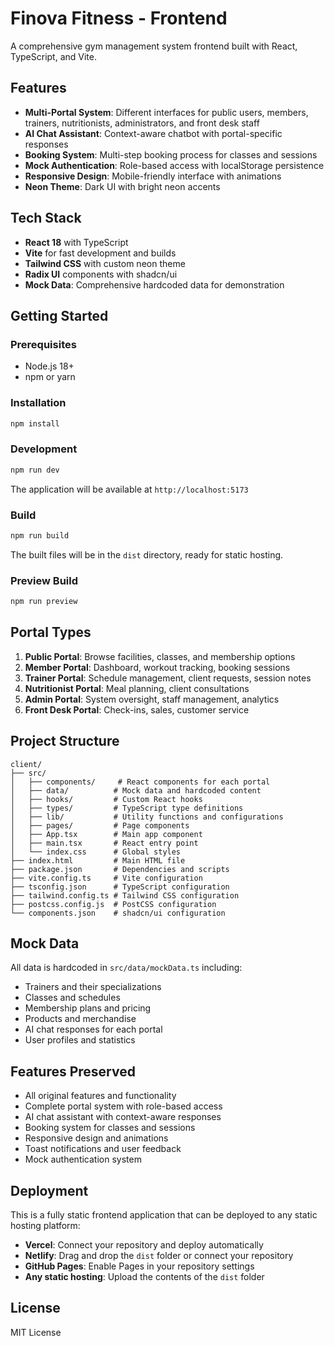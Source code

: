 # Finova Fitness - Frontend

A comprehensive gym management system frontend built with React, TypeScript, and Vite.

## Features

- **Multi-Portal System**: Different interfaces for public users, members, trainers, nutritionists, administrators, and front desk staff
- **AI Chat Assistant**: Context-aware chatbot with portal-specific responses
- **Booking System**: Multi-step booking process for classes and sessions
- **Mock Authentication**: Role-based access with localStorage persistence
- **Responsive Design**: Mobile-friendly interface with animations
- **Neon Theme**: Dark UI with bright neon accents

## Tech Stack

- **React 18** with TypeScript
- **Vite** for fast development and builds
- **Tailwind CSS** with custom neon theme
- **Radix UI** components with shadcn/ui
- **Mock Data**: Comprehensive hardcoded data for demonstration

## Getting Started

### Prerequisites

- Node.js 18+ 
- npm or yarn

### Installation

```bash
npm install
```

### Development

```bash
npm run dev
```

The application will be available at `http://localhost:5173`

### Build

```bash
npm run build
```

The built files will be in the `dist` directory, ready for static hosting.

### Preview Build

```bash
npm run preview
```

## Portal Types

1. **Public Portal**: Browse facilities, classes, and membership options
2. **Member Portal**: Dashboard, workout tracking, booking sessions
3. **Trainer Portal**: Schedule management, client requests, session notes
4. **Nutritionist Portal**: Meal planning, client consultations
5. **Admin Portal**: System oversight, staff management, analytics
6. **Front Desk Portal**: Check-ins, sales, customer service

## Project Structure

```
client/
├── src/
│   ├── components/     # React components for each portal
│   ├── data/          # Mock data and hardcoded content
│   ├── hooks/         # Custom React hooks
│   ├── types/         # TypeScript type definitions
│   ├── lib/           # Utility functions and configurations
│   ├── pages/         # Page components
│   ├── App.tsx        # Main app component
│   ├── main.tsx       # React entry point
│   └── index.css      # Global styles
├── index.html         # Main HTML file
├── package.json       # Dependencies and scripts
├── vite.config.ts     # Vite configuration
├── tsconfig.json      # TypeScript configuration
├── tailwind.config.ts # Tailwind CSS configuration
├── postcss.config.js  # PostCSS configuration
└── components.json    # shadcn/ui configuration
```

## Mock Data

All data is hardcoded in `src/data/mockData.ts` including:
- Trainers and their specializations
- Classes and schedules
- Membership plans and pricing
- Products and merchandise
- AI chat responses for each portal
- User profiles and statistics

## Features Preserved

- All original features and functionality
- Complete portal system with role-based access
- AI chat assistant with context-aware responses
- Booking system for classes and sessions
- Responsive design and animations
- Toast notifications and user feedback
- Mock authentication system

## Deployment

This is a fully static frontend application that can be deployed to any static hosting platform:

- **Vercel**: Connect your repository and deploy automatically
- **Netlify**: Drag and drop the `dist` folder or connect your repository
- **GitHub Pages**: Enable Pages in your repository settings
- **Any static hosting**: Upload the contents of the `dist` folder

## License

MIT License 